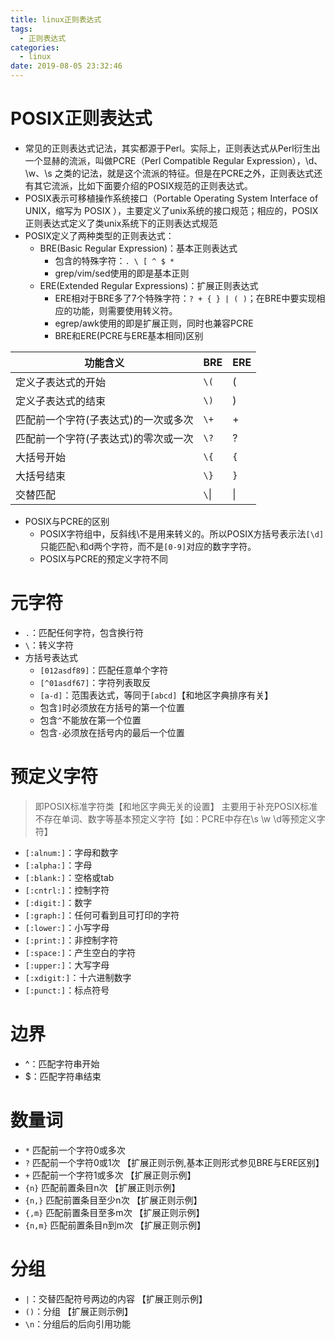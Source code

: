 ```yaml
---
title: linux正则表达式
tags:
  - 正则表达式
categories:
  - linux
date: 2019-08-05 23:32:46
---
```


# POSIX正则表达式
* 常见的正则表达式记法，其实都源于Perl。实际上，正则表达式从Perl衍生出一个显赫的流派，叫做PCRE（Perl Compatible Regular Expression），\d、\w、\s 之类的记法，就是这个流派的特征。但是在PCRE之外，正则表达式还有其它流派，比如下面要介绍的POSIX规范的正则表达式。
* POSIX表示可移植操作系统接口（Portable Operating System Interface of UNIX，缩写为 POSIX ），主要定义了unix系统的接口规范；相应的，POSIX正则表达式定义了类unix系统下的正则表达式规范
* POSIX定义了两种类型的正则表达式：
    - BRE(Basic Regular Expression)：基本正则表达式
        + 包含的特殊字符：`. \ [ ^ $ *`
        + grep/vim/sed使用的即是基本正则
    - ERE(Extended Regular Expressions)：扩展正则表达式
        + ERE相对于BRE多了7个特殊字符：`? + { } | ( )`；在BRE中要实现相应的功能，则需要使用转义符。
        + egrep/awk使用的即是扩展正则，同时也兼容PCRE
        + BRE和ERE(PCRE与ERE基本相同)区别

|               功能含义               | BRE  | ERE |
|--------------------------------------|------|-----|
| 定义子表达式的开始                   | `\(` | (   |
| 定义子表达式的结束                   | `\)` | )   |
| 匹配前一个字符(子表达式)的一次或多次 | `\+` | +   |
| 匹配前一个字符(子表达式)的零次或一次 | `\?` | ?   |
| 大括号开始                           | `\{` | `{` |
| 大括号结束                           | `\}` | `}` |
| 交替匹配                             | `\`&#124; | &#124;   |

* POSIX与PCRE的区别
    - POSIX字符组中，反斜线\不是用来转义的。所以POSIX方括号表示法`[\d]`只能匹配`\`和d两个字符，而不是`[0-9]`对应的数字字符。
    - POSIX与PCRE的预定义字符不同

# 元字符
* `.`：匹配任何字符，包含换行符
* `\`：转义字符
* 方括号表达式
    - `[012asdf89]`：匹配任意单个字符
    - `[^01asdf67]`：字符列表取反
    - `[a-d]`：范围表达式，等同于`[abcd]`【和地区字典排序有关】
    - 包含`]`时必须放在方括号的第一个位置
    - 包含`^`不能放在第一个位置
    - 包含`-`必须放在括号内的最后一个位置

# 预定义字符
>即POSIX标准字符类【和地区字典无关的设置】
>主要用于补充POSIX标准不存在单词、数字等基本预定义字符【如：PCRE中存在\s \w \d等预定义字符】

* `[:alnum:]`：字母和数字
* `[:alpha:]`：字母
* `[:blank:]`：空格或tab
* `[:cntrl:]`：控制字符
* `[:digit:]`：数字
* `[:graph:]`：任何可看到且可打印的字符
* `[:lower:]`：小写字母
* `[:print:]`：非控制字符
* `[:space:]`：产生空白的字符
* `[:upper:]`：大写字母
* `[:xdigit:]`：十六进制数字
* `[:punct:]`：标点符号

# 边界
* ^：匹配字符串开始
* $：匹配字符串结束

# 数量词
* `*` 匹配前一个字符0或多次
* `?` 匹配前一个字符0或1次      【扩展正则示例,基本正则形式参见BRE与ERE区别】
* `+` 匹配前一个字符1或多次   【扩展正则示例】
* `{n}`  匹配前置条目n次            【扩展正则示例】
* `{n,}` 匹配前置条目至少n次   【扩展正则示例】
* `{,m}` 匹配前置条目至多m次   【扩展正则示例】
* `{n,m}` 匹配前置条目n到m次   【扩展正则示例】

# 分组
* `|`：交替匹配符号两边的内容    【扩展正则示例】
* `()`：分组                                        【扩展正则示例】
* `\n`：分组后的后向引用功能
